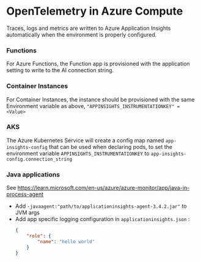 # OpenTelemetry in Azure Compute
Traces, logs and metrics are written to Azure Application Insights automatically when 
the environment is properly configured. 

### Functions

For Azure Functions, the Function app is provisioned with the application setting to write to the AI connection string.

### Container Instances
For Container Instances, the instance should be provisioned with the same Environment variable as above, `"APPINSIGHTS_INSTRUMENTATIONKEY" =<Value>`

### AKS
The Azure Kubernetes Service will create a config map named `app-insights-config` that can be used when declaring pods, to set the environment variable `APPINSIGHTS_INSTRUMENTATIONKEY` to `app-insights-config.connection_string`


### Java applications
See https://learn.microsoft.com/en-us/azure/azure-monitor/app/java-in-process-agent 
 - Add `-javaagent:"path/to/applicationinsights-agent-3.4.2.jar"` to JVM args
 - Add app specific logging configuration in `applicationinsights.json` :
    ```json
    {
        "role": {
            "name": "hello world"
        }
    }
    ```
